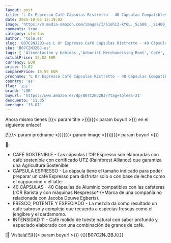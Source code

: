 ```yaml
---
layout: post
title: 'L Or Espresso Café Cápsulas Ristretto - 40 Cápsulas Compatibles Nespresso'
date: 2025-10-05 12:19:02
image: 'https://m.media-amazon.com/images/I/51oh13-kY6L._SL500_._SL400_.jpg'
comments: true
category: ofertas
author: 'tole.es'
slug: 'B07C2NJ2BJ-es L Or Espresso Café Cápsulas Ristretto - 40 Cápsulas...'
sku: 'B07C2NJ2BJ-es'
tags: [ 'Alimentación y bebidas','Arborist Merchandising Root','Café','Café para Nespresso','Café para máquinas Nespresso','Café, té y bebidas','Cápsulas de café','Novedades en Alimentación y bebidas','Self Service','Special Features Stores','dd53b5bc-bcd1-4c9b-ab43-793ed912ccdd_0','dd53b5bc-bcd1-4c9b-ab43-793ed912ccdd_2401','dd53b5bc-bcd1-4c9b-ab43-793ed912ccdd_6001','dd53b5bc-bcd1-4c9b-ab43-793ed912ccdd_8801','dd53b5bc-bcd1-4c9b-ab43-793ed912ccdd_901','lor','nespresso','🇪🇸', ]
actualPrice: 13.82 EUR
currency: EUR
price: 13.82
comparePrice: 15.59 EUR
prodname: 'L Or Espresso Café Cápsulas Ristretto - 40 Cápsulas Compatibles Nespresso'
country: 'es'
flag: '🇪🇸'
brand: 'LOR'
buyurl: 'https://www.amazon.es/dp/B07C2NJ2BJ/?tag=tolees-21'
descuento: '11.35'
average: '13.87'
---
```


Ahora mismo tienes [{{< param title >}}]({{< param buyurl >}}) en el siguiente enlace!

[![{{< param prodname >}}]({{< param image >}})]({{< param buyurl >}})

🔎:

- CAFÉ SOSTENIBLE - Las cápsulas L’OR Espresso son elaboradas con café sostenible con certificado UTZ (Rainforest Alliance) que garantiza una Agricultura Sostenible.
- CÁPSULA ESPRESSO - La cápsula tiene el tamaño indicado para poder preparar un café Espresso para disfrutar solo o con base de leche como el cappuccino o el latte.
- 40 CÁPSULAS - 40 Cápsulas de Aluminio compatibles con las cafeteras L’OR Barista y con máquinas Nespresso* (*Marca de una compañía no relacionada con Jacobs Douwe Egberts).
- FRESCO, POTENTE Y ESPECIADO - La mezcla da como resultado un café sabroso y complejo que recuerda a especias frescas como el jengibre y el cardamomo.
- INTENSIDAD 11 - Café molido de tueste natural con sabor profundo y especiado elaborado con una combinación de granos de café.

[🛒 Visítala!!!]({{< param buyurl >}})
{{<world>}}B07C2NJ2BJ{{</world>}}
